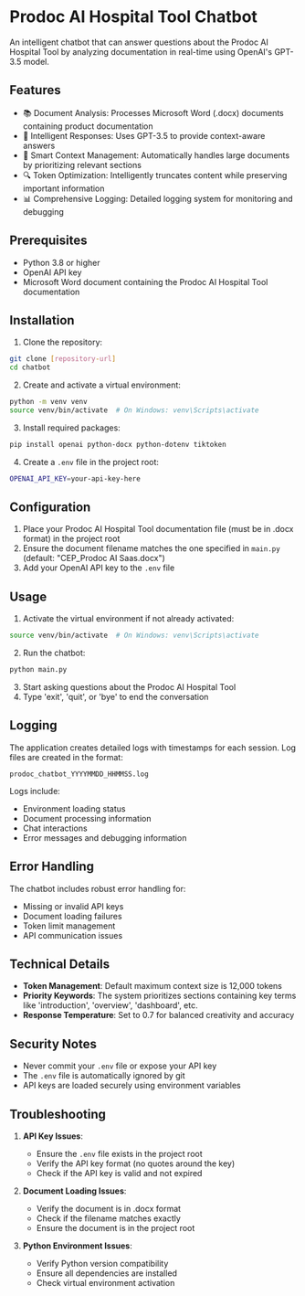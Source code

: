 # Prodoc AI Hospital Tool Chatbot

An intelligent chatbot that can answer questions about the Prodoc AI Hospital Tool by analyzing documentation in real-time using OpenAI's GPT-3.5 model.

## Features

- 📚 Document Analysis: Processes Microsoft Word (.docx) documents containing product documentation
- 🤖 Intelligent Responses: Uses GPT-3.5 to provide context-aware answers
- 📝 Smart Context Management: Automatically handles large documents by prioritizing relevant sections
- 🔍 Token Optimization: Intelligently truncates content while preserving important information
- 📊 Comprehensive Logging: Detailed logging system for monitoring and debugging

## Prerequisites

- Python 3.8 or higher
- OpenAI API key
- Microsoft Word document containing the Prodoc AI Hospital Tool documentation

## Installation

1. Clone the repository:
```bash
git clone [repository-url]
cd chatbot
```

2. Create and activate a virtual environment:
```bash
python -m venv venv
source venv/bin/activate  # On Windows: venv\Scripts\activate
```

3. Install required packages:
```bash
pip install openai python-docx python-dotenv tiktoken
```

4. Create a `.env` file in the project root:
```bash
OPENAI_API_KEY=your-api-key-here
```

## Configuration

1. Place your Prodoc AI Hospital Tool documentation file (must be in .docx format) in the project root
2. Ensure the document filename matches the one specified in `main.py` (default: "CEP_Prodoc AI Saas.docx")
3. Add your OpenAI API key to the `.env` file

## Usage

1. Activate the virtual environment if not already activated:
```bash
source venv/bin/activate  # On Windows: venv\Scripts\activate
```

2. Run the chatbot:
```bash
python main.py
```

3. Start asking questions about the Prodoc AI Hospital Tool
4. Type 'exit', 'quit', or 'bye' to end the conversation

## Logging

The application creates detailed logs with timestamps for each session. Log files are created in the format:
```
prodoc_chatbot_YYYYMMDD_HHMMSS.log
```

Logs include:
- Environment loading status
- Document processing information
- Chat interactions
- Error messages and debugging information

## Error Handling

The chatbot includes robust error handling for:
- Missing or invalid API keys
- Document loading failures
- Token limit management
- API communication issues

## Technical Details

- **Token Management**: Default maximum context size is 12,000 tokens
- **Priority Keywords**: The system prioritizes sections containing key terms like 'introduction', 'overview', 'dashboard', etc.
- **Response Temperature**: Set to 0.7 for balanced creativity and accuracy

## Security Notes

- Never commit your `.env` file or expose your API key
- The `.env` file is automatically ignored by git
- API keys are loaded securely using environment variables

## Troubleshooting

1. **API Key Issues**:
   - Ensure the `.env` file exists in the project root
   - Verify the API key format (no quotes around the key)
   - Check if the API key is valid and not expired

2. **Document Loading Issues**:
   - Verify the document is in .docx format
   - Check if the filename matches exactly
   - Ensure the document is in the project root

3. **Python Environment Issues**:
   - Verify Python version compatibility
   - Ensure all dependencies are installed
   - Check virtual environment activation